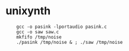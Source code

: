 unixynth
========

        gcc -o pasink -lportaudio pasink.c
        gcc -o saw saw.c
        mkfifo /tmp/noise
        ./pasink /tmp/noise & ; ./saw /tmp/noise